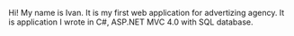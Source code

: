 
Hi! My name is Ivan. 
It is my first web application for advertizing agency.
It is application I wrote in C#, ASP.NET MVC 4.0 with SQL database.
